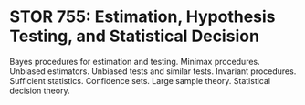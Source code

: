 # STOR 755: Estimation, Hypothesis Testing, and Statistical Decision

Bayes procedures for estimation and testing. Minimax procedures. Unbiased estimators. Unbiased tests and similar tests. Invariant procedures. Sufficient statistics. Confidence sets. Large sample theory. Statistical decision theory.